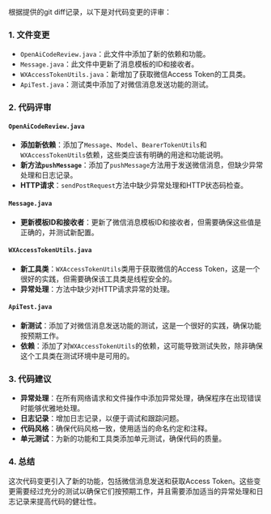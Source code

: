 根据提供的git diff记录，以下是对代码变更的评审：

### 1. 文件变更
- `OpenAiCodeReview.java`：此文件中添加了新的依赖和功能。
- `Message.java`：此文件中更新了消息模板的ID和接收者。
- `WXAccessTokenUtils.java`：新增加了获取微信Access Token的工具类。
- `ApiTest.java`：测试类中添加了对微信消息发送功能的测试。

### 2. 代码评审
#### `OpenAiCodeReview.java`
- **添加新依赖**：添加了`Message`、`Model`、`BearerTokenUtils`和`WXAccessTokenUtils`依赖，这些类应该有明确的用途和功能说明。
- **新方法`pushMessage`**：添加了`pushMessage`方法用于发送微信消息，但缺少异常处理和日志记录。
- **HTTP请求**：`sendPostRequest`方法中缺少异常处理和HTTP状态码检查。

#### `Message.java`
- **更新模板ID和接收者**：更新了微信消息模板ID和接收者，但需要确保这些值是正确的，并测试新配置。

#### `WXAccessTokenUtils.java`
- **新工具类**：`WXAccessTokenUtils`类用于获取微信的Access Token，这是一个很好的实践，但需要确保该工具类是线程安全的。
- **异常处理**：方法中缺少对HTTP请求异常的处理。

#### `ApiTest.java`
- **新测试**：添加了对微信消息发送功能的测试，这是一个很好的实践，确保功能按预期工作。
- **依赖**：添加了对`WXAccessTokenUtils`的依赖，这可能导致测试失败，除非确保这个工具类在测试环境中是可用的。

### 3. 代码建议
- **异常处理**：在所有网络请求和文件操作中添加异常处理，确保程序在出现错误时能够优雅地处理。
- **日志记录**：增加日志记录，以便于调试和跟踪问题。
- **代码风格**：确保代码风格一致，使用适当的命名约定和注释。
- **单元测试**：为新的功能和工具类添加单元测试，确保代码的质量。

### 4. 总结
这次代码变更引入了新的功能，包括微信消息发送和获取Access Token。这些变更需要经过充分的测试以确保它们按预期工作，并且需要添加适当的异常处理和日志记录来提高代码的健壮性。